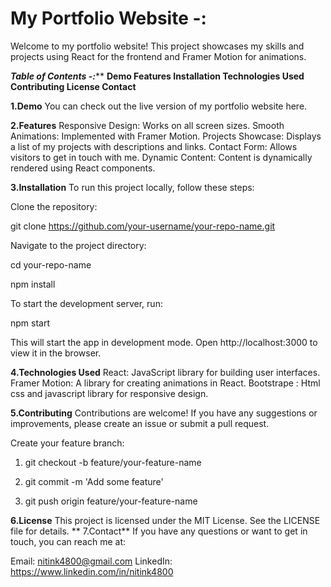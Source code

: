 # My Portfolio Website -:
Welcome to my portfolio website! This project showcases my skills and projects using React for the frontend and Framer Motion for animations.

***Table of Contents -:*****
**Demo
Features
Installation
Technologies Used
Contributing
License
Contact**


**1.Demo**
You can check out the live version of my portfolio website here.

**2.Features**
Responsive Design: Works on all screen sizes.
Smooth Animations: Implemented with Framer Motion.
Projects Showcase: Displays a list of my projects with descriptions and links.
Contact Form: Allows visitors to get in touch with me.
Dynamic Content: Content is dynamically rendered using React components.

**3.Installation**
To run this project locally, follow these steps:

Clone the repository:

git clone https://github.com/your-username/your-repo-name.git

Navigate to the project directory:

cd your-repo-name

npm install

To start the development server, run:

npm start

This will start the app in development mode. Open http://localhost:3000 to view it in the browser.

**4.Technologies Used**
React: JavaScript library for building user interfaces.
Framer Motion: A library for creating animations in React.
Bootstrape : Html css and javascript library for responsive design.

**5.Contributing**
Contributions are welcome! If you have any suggestions or improvements, please create an issue or submit a pull request.


Create your feature branch:

1. git checkout -b feature/your-feature-name

2. git commit -m 'Add some feature'

3. git push origin feature/your-feature-name


**6.License**
This project is licensed under the MIT License. See the LICENSE file for details.
**
7.Contact**
If you have any questions or want to get in touch, you can reach me at:

Email: nitink4800@gmail.com
LinkedIn: https://www.linkedin.com/in/nitink4800

